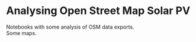 # Analysing Open Street Map Solar PV
Notebooks with some analysis of OSM data exports.  
Some maps.
